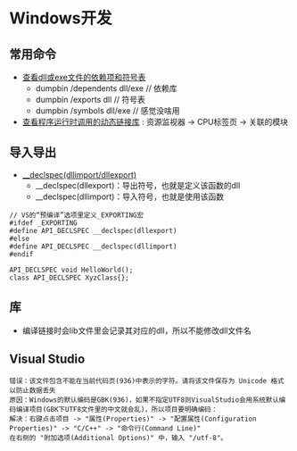 # Windows开发

## 常用命令
* [查看dll或exe文件的依赖项和符号表](https://blog.csdn.net/weixin_44120025/article/details/118651103)
  * dumpbin /dependents dll/exe // 依赖库
  * dumpbin /exports dll // 符号表
  * dumpbin /symbols dll/exe // 感觉没啥用
* [查看程序运行时调用的动态链接库](https://blog.csdn.net/fightsyj/article/details/107043353) : 资源监视器 -> CPU标签页 -> 关联的模块

## 导入导出
* [__declspec(dllimport/dllexport)](https://www.jianshu.com/p/ea45468f25f1)
  * __declspec(dllexport)：导出符号，也就是定义该函数的dll
  * __declspec(dllimport)：导入符号，也就是使用该函数

```
// VS的“预编译”选项里定义_EXPORTING宏
#ifdef _EXPORTING
#define API_DECLSPEC __declspec(dllexport)
#else
#define API_DECLSPEC __declspec(dllimport)
#endif
​
API_DECLSPEC void HelloWorld();
class API_DECLSPEC XyzClass{};
```

## 库
* 编译链接时会lib文件里会记录其对应的dll，所以不能修改dll文件名

## Visual Studio
```
错误：该文件包含不能在当前代码页(936)中表示的字符。请将该文件保存为 Unicode 格式以防止数据丢失
原因：Windows的默认编码是GBK(936)，如果不指定UTF8则VisualStudio会用系统默认编码编译项目(GBK下UTF8文件里的中文就会乱)，所以项目要明确编码：
解决：右键点击项目 -> "属性(Properties)" -> "配置属性(Configuration Properties)" -> "C/C++" -> "命令行(Command Line)"
在右侧的 "附加选项(Additional Options)" 中，输入 "/utf-8"。
```
